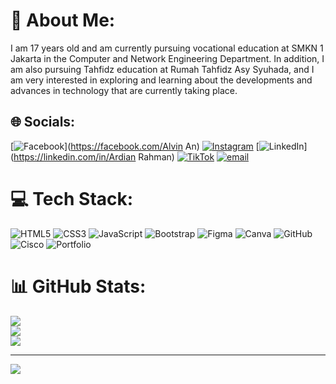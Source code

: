# 💫 About Me:
I am 17 years old and am currently pursuing vocational education at SMKN 1 Jakarta in the Computer and Network Engineering Department. In addition, I am also pursuing Tahfidz education at Rumah Tahfidz Asy Syuhada, and I am very interested in exploring and learning about the developments and advances in technology that are currently taking place.


## 🌐 Socials:
[![Facebook](https://img.shields.io/badge/Facebook-%231877F2.svg?logo=Facebook&logoColor=white)](https://facebook.com/Alvin An) [![Instagram](https://img.shields.io/badge/Instagram-%23E4405F.svg?logo=Instagram&logoColor=white)](https://instagram.com/ardrhmnn) [![LinkedIn](https://img.shields.io/badge/LinkedIn-%230077B5.svg?logo=linkedin&logoColor=white)](https://linkedin.com/in/Ardian Rahman) [![TikTok](https://img.shields.io/badge/TikTok-%23000000.svg?logo=TikTok&logoColor=white)](https://tiktok.com/@ardrrhmn) [![email](https://img.shields.io/badge/Email-D14836?logo=gmail&logoColor=white)](mailto:ardianrahman310@gmail.com) 

# 💻 Tech Stack:
![HTML5](https://img.shields.io/badge/html5-%23E34F26.svg?style=for-the-badge&logo=html5&logoColor=white) ![CSS3](https://img.shields.io/badge/css3-%231572B6.svg?style=for-the-badge&logo=css3&logoColor=white) ![JavaScript](https://img.shields.io/badge/javascript-%23323330.svg?style=for-the-badge&logo=javascript&logoColor=%23F7DF1E) ![Bootstrap](https://img.shields.io/badge/bootstrap-%238511FA.svg?style=for-the-badge&logo=bootstrap&logoColor=white) ![Figma](https://img.shields.io/badge/figma-%23F24E1E.svg?style=for-the-badge&logo=figma&logoColor=white) ![Canva](https://img.shields.io/badge/Canva-%2300C4CC.svg?style=for-the-badge&logo=Canva&logoColor=white) ![GitHub](https://img.shields.io/badge/github-%23121011.svg?style=for-the-badge&logo=github&logoColor=white) ![Cisco](https://img.shields.io/badge/cisco-%23049fd9.svg?style=for-the-badge&logo=cisco&logoColor=black) ![Portfolio](https://img.shields.io/badge/Portfolio-%23000000.svg?style=for-the-badge&logo=firefox&logoColor=#FF7139)
# 📊 GitHub Stats:
![](https://github-readme-stats.vercel.app/api?username=aardian23&theme=blue-green&hide_border=false&include_all_commits=false&count_private=false)<br/>
![](https://nirzak-streak-stats.vercel.app/?user=aardian23&theme=blue-green&hide_border=false)<br/>
![](https://github-readme-stats.vercel.app/api/top-langs/?username=aardian23&theme=blue-green&hide_border=false&include_all_commits=false&count_private=false&layout=compact)

---
[![](https://visitcount.itsvg.in/api?id=aardian23&icon=0&color=0)](https://visitcount.itsvg.in)

<!-- Proudly created with GPRM ( https://gprm.itsvg.in ) -->

